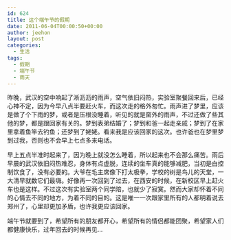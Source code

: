 ```yaml
---
id: 624
title: 这个端午节的假期
date: 2011-06-04T00:00:50+00:00
author: jeehon
layout: post
categories:
  - 生活
tags:
  - 假期
  - 端午节
  - 雨天
---
```

昨晚，武汉的空中响起了淅沥沥的雨声，空气依旧闷热，实验室聚餐回来后，已经心神不定，因为今早八点半要赶火车，而这次走的格外匆忙。雨声进了梦里，应该是做了个下雨的梦，或者是压根没睡着，听见的就是窗外的雨声，不过还做了些其他的梦，都是跟回家有关的。梦到表弟结婚了；梦到和爸一起走亲戚；梦到了在家里拿着鱼竿去钓鱼；还梦到了姥姥。看来我是应该回家的这次。也许爸也在梦里梦到过我，否则也不会早上七点多来电话。

早上五点半准时起来了，因为晚上就没怎么睡着，所以起来也不会那么痛苦。雨后早晨的武汉依旧闷热难忍，身体有点虚脱，连续的坐车真的能够减肥，当初是白控制饮食了，没有必要的。大爷在毛主席像下打太极拳，学校的树是鸟儿的天堂，一大清早就数它们最嗨。好像再一次回到了过去，在西安的时候，在新校区早上赶火车也是这样。不过这次有实验室两个同学陪，也就少了寂寞。然而大家却怀着不同的心情去不同的地方，为着不同的目的。这是唯一一次跟家里所有的人都明着说去郑州了，心里却更加矛盾，也许我更应该回家。

端午节就要到了，希望所有的朋友都开心，希望所有的情侣都能团聚，希望家人们都健康快乐，过年回去的时候再见…